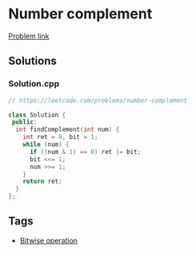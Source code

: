 # Number complement

[Problem link](https://leetcode.com/problems/number-complement)

## Solutions


### Solution.cpp
```cpp
// https://leetcode.com/problems/number-complement

class Solution {
 public:
  int findComplement(int num) {
    int ret = 0, bit = 1;
    while (num) {
      if ((num & 1) == 0) ret |= bit;
      bit <<= 1;
      num >>= 1;
    }
    return ret;
  }
};
```
## Tags

* [Bitwise operation](/README.md#Bitwise_operation)
